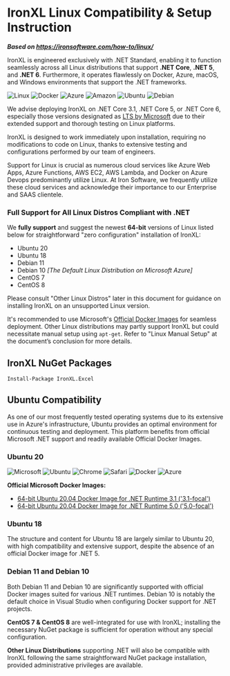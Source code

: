# IronXL Linux Compatibility & Setup Instruction

***Based on <https://ironsoftware.com/how-to/linux/>***


IronXL is engineered exclusively with .NET Standard, enabling it to function seamlessly across all Linux distributions that support **.NET Core**, **.NET 5**, and **.NET 6**. Furthermore, it operates flawlessly on Docker, Azure, macOS, and Windows environments that support the .NET frameworks.

<div class="main-content__small-images-inline">
    <img src="https://img.icons8.com/color/96/000000/linux--v1.png" alt="Linux">
    <img src="https://img.icons8.com/color/96/000000/docker.png" alt="Docker">
    <img src="https://img.icons8.com/fluency/96/000000/azure-1.png" alt="Azure">
    <img src="https://img.icons8.com/color/96/000000/amazon-web-services.png" alt="Amazon">
    <img src="https://img.icons8.com/color/96/000000/ubuntu--v1.png" alt="Ubuntu">
    <img src="https://img.icons8.com/color/96/000000/debian--v1.png" alt="Debian">
</div>

We advise deploying IronXL on .NET Core 3.1, .NET Core 5, or .NET Core 6, especially those versions designated as [LTS by Microsoft](https://dotnet.microsoft.com/platform/support/policy) due to their extended support and thorough testing on Linux platforms.

IronXL is designed to work immediately upon installation, requiring no modifications to code on Linux, thanks to extensive testing and configurations performed by our team of engineers.

Support for Linux is crucial as numerous cloud services like Azure Web Apps, Azure Functions, AWS EC2, AWS Lambda, and Docker on Azure Devops predominantly utilize Linux. At Iron Software, we frequently utilize these cloud services and acknowledge their importance to our Enterprise and SAAS clientele.

### Full Support for All Linux Distros Compliant with .NET

We **fully support** and suggest the newest **64-bit** versions of Linux listed below for straightforward "zero configuration" installation of IronXL:

*   Ubuntu 20
*   Ubuntu 18
*   Debian 11
*   Debian 10 _\[The Default Linux Distribution on Microsoft Azure\]_
*   CentOS 7
*   CentOS 8

Please consult "Other Linux Distros" later in this document for guidance on installing IronXL on an unsupported Linux version.

It's recommended to use Microsoft's [Official Docker Images](https://hub.docker.com/_/microsoft-dotnet-runtime/) for seamless deployment. Other Linux distributions may partly support IronXL but could necessitate manual setup using `apt-get`. Refer to "Linux Manual Setup" at the document’s conclusion for more details.

## IronXL NuGet Packages

```shell
Install-Package IronXL.Excel
```

## Ubuntu Compatibility

As one of our most frequently tested operating systems due to its extensive use in Azure's infrastructure, Ubuntu provides an optimal environment for continuous testing and deployment. This platform benefits from official Microsoft .NET support and readily available Official Docker Images.

### Ubuntu 20

<div class="main-content__small-images-inline">
    <img src="https://img.icons8.com/color/48/000000/microsoft.png" alt="Microsoft">
    <img src="https://img.icons8.com/color/48/000000/ubuntu--v1.png" alt="Ubuntu">
    <img src="https://img.icons8.com/color/48/000000/chrome--v1.png" alt="Chrome">
    <img src="https://img.icons8.com/color/48/000000/safari--v1.png" alt="Safari">
    <img src="https://img.icons8.com/color/48/000000/docker.png" alt="Docker">
    <img src="https://img.icons8.com/fluency/48/000000/azure-1.png" alt="Azure">
</div>

**Official Microsoft Docker Images:**

*   [64-bit Ubuntu 20.04 Docker Image for .NET Runtime 3.1 ('3.1-focal')](https://hub.docker.com/_/microsoft-dotnet-runtime/)
*   [64-bit Ubuntu 20.04 Docker Image for .NET Runtime 5.0 ('5.0-focal')](https://hub.docker.com/_/microsoft-dotnet-runtime/)

### Ubuntu 18

The structure and content for Ubuntu 18 are largely similar to Ubuntu 20, with high compatibility and extensive support, despite the absence of an official Docker image for .NET 5.

### Debian 11 and Debian 10

Both Debian 11 and Debian 10 are significantly supported with official Docker images suited for various .NET runtimes. Debian 10 is notably the default choice in Visual Studio when configuring Docker support for .NET projects.

**CentOS 7 & CentOS 8** are well-integrated for use with IronXL; installing the necessary NuGet package is sufficient for operation without any special configuration.

**Other Linux Distributions** supporting .NET will also be compatible with IronXL following the same straightforward NuGet package installation, provided administrative privileges are available.